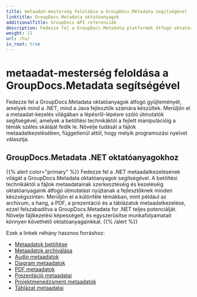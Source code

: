 ```yaml
---
title: metaadat-mesterség feloldása a GroupDocs.Metadata segítségével
linktitle: GroupDocs.Metadata oktatóanyagok
additionalTitle: GroupDocs API referenciák
description: Fedezze fel a GroupDocs.Metadata platformok átfogó oktatóanyagait. Könnyedén sajátítsa el a metaadatkezelést .NET-ben és Java-ban.
weight: 11
url: /hu/
is_root: true
---
```


# metaadat-mesterség feloldása a GroupDocs.Metadata segítségével


Fedezze fel a GroupDocs.Metadata oktatóanyagok átfogó gyűjteményét, amelyek mind a .NET, mind a Java fejlesztők számára készültek. Merüljön el a metaadat-kezelés világában a lépésről-lépésre szóló útmutatók segítségével, amelyek a betöltési technikáktól a fejlett manipulációig a témák széles skáláját fedik le. Növelje tudását a fájlok metaadatkezelésében, függetlenül attól, hogy melyik programozási nyelvet választja.

## GroupDocs.Metadata .NET oktatóanyagokhoz
{{% alert color="primary" %}}
Fedezze fel a .NET metaadatkezelésének világát a GroupDocs.Metadata oktatóanyagok segítségével. A betöltési technikáktól a fájlok metaadatainak szerkesztéséig és kezeléséig oktatóanyagaink átfogó útmutatást nyújtanak a fejlesztőknek minden készségszinten. Merüljön el a különféle témákban, mint például az archívum, a hang, a PDF, a prezentáció és a táblázatok metaadatkezelése, ezzel felszabadítva a GroupDocs.Metadata for .NET teljes potenciálját. Növelje fájlkezelési képességeit, és egyszerűsítse munkafolyamatait könnyen követhető oktatóanyagainkkal.
{{% /alert %}}

Ezek a linkek néhány hasznos forráshoz:
 
- [Metaadatok betöltése](./net/metadata-loading/)
- [Metaadatok archiválása](./net/archive-metadata/)
- [Audio metaadatok](./net/audio-metadata/)
- [Diagram metaadatok](./net/diagram-metadata/)
- [PDF metaadatok](./net/pdf-metadata/)
- [Prezentáció metaadatai](./net/presentation-metadata/)
- [Projektmenedzsment metaadatok](./net/project-management-metadata/)
- [Táblázat metaadatai](./net/spreadsheet-metadata/)



